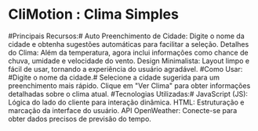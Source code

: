 # CliMotion : Clima Simples

#Principais Recursos:#
Auto Preenchimento de Cidade: Digite o nome da cidade e obtenha sugestões automáticas para facilitar a seleção.
Detalhes do Clima: Além da temperatura, agora inclui informações como chance de chuva, umidade e velocidade do vento.
Design Minimalista: Layout limpo e fácil de usar, tornando a experiência do usuário agradável.
#Como Usar:
#Digite o nome da cidade.#
Selecione a cidade sugerida para um preenchimento mais rápido.
Clique em "Ver Clima" para obter informações detalhadas sobre o clima atual.
#Tecnologias Utilizadas:#
JavaScript (JS): Lógica do lado do cliente para interação dinâmica.
HTML: Estruturação e marcação da interface do usuário.
API OpenWeather: Conecte-se para obter dados precisos de previsão do tempo.
